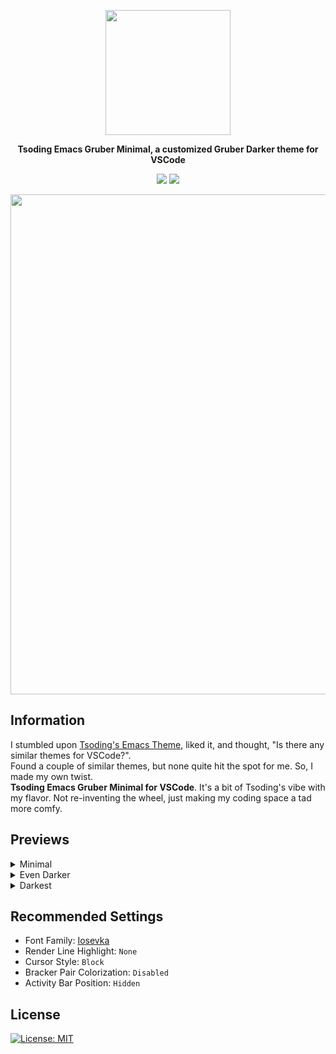 <p align="center">
<img align="center" src="https://raw.githubusercontent.com/AnksioXD/Tsoding-Serene-Edition-For-VSCode/main/assets/tsgrubmin.png" width="200" height="200">
</p>
<p align="center">
  <strong>Tsoding Emacs Gruber Minimal, a customized Gruber Darker theme for VSCode</strong><br>
</p>
<p align="center">
  <img src="https://api.visitorbadge.io/api/visitors?path=https%3A%2F%2Fgithub.com%2FAnksioXD%2FTsoding-Gruber-Minimal-For-VSCode&label=Visitors&labelColor=%23697689&countColor=%23d9e3f0">
  <a href="https://discord.gg/ZXJHCa3rK8"><img src="https://img.shields.io/badge/Discord-%235865F2.svg?style=for-the-badge&logo=discord&logoColor=white"></a>
</p>
<p align="center">
  <img src="https://raw.githubusercontent.com/AnksioXD/Tsoding-Serene-Edition-For-VSCode/main/assets/preview.png" width="800">
</p>

## Information
I stumbled upon <a href="https://github.com/rexim/gruber-darker-theme">Tsoding's Emacs Theme</a>, liked it, and thought, "Is there any similar themes for VSCode?". <br> Found a couple of similar themes, but none quite hit the spot for me. So, I made my own twist. <br> **Tsoding Emacs Gruber Minimal for VSCode**. It's a bit of Tsoding's vibe with my flavor. Not re-inventing the wheel, just making my coding space a tad more comfy. <br>

## Previews
<details>
<summary>Minimal</summary>
<img src="https://raw.githubusercontent.com/AnksioXD/Tsoding-Serene-Edition-For-VSCode/main/assets/preview_min.png" width="800">
</details>

<details>
<summary>Even Darker</summary>
<img src="https://raw.githubusercontent.com/AnksioXD/Tsoding-Serene-Edition-For-VSCode/main/assets/preview_even_darker.png" width="800">
</details>

<details>
<summary>Darkest</summary>
<img src="https://raw.githubusercontent.com/AnksioXD/Tsoding-Serene-Edition-For-VSCode/main/assets/preview_darkest.png" width="800">
</details>

## Recommended Settings
- Font Family: <a href="https://github.com/ryanoasis/nerd-fonts/releases/download/v3.1.1/Iosevka.zip">Iosevka</a>
- Render Line Highlight: `None`
- Cursor Style: `Block`
- Bracker Pair Colorization: `Disabled`
- Activity Bar Position: `Hidden`

## License
<a href="https://github.com/AnksioXD/Tsoding-Gruber-Minimal-For-VSCode/blob/main/LICENSE">[![License: MIT](https://img.shields.io/badge/License-MIT-blue.svg?style=for-the-badge)](https://opensource.org/licenses/MIT)</a>
